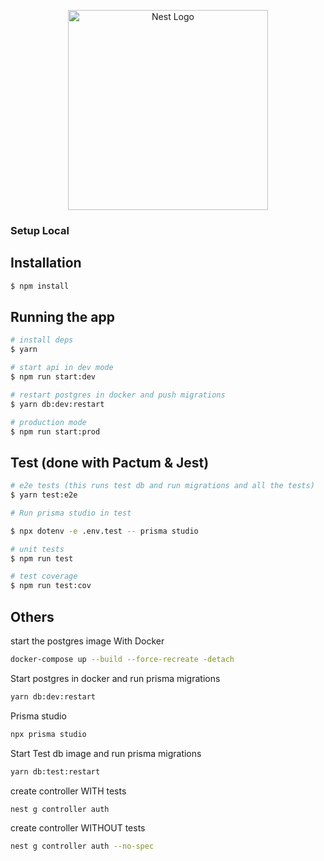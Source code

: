 <p align="center">
  <a href="http://nestjs.com/" target="blank"><img src="https://nestjs.com/img/logo_text.svg" width="320" alt="Nest Logo" /></a>
</p>

### Setup Local

## Installation

```bash
$ npm install
```

## Running the app

```bash
# install deps
$ yarn

# start api in dev mode
$ npm run start:dev

# restart postgres in docker and push migrations
$ yarn db:dev:restart

# production mode
$ npm run start:prod
```

## Test (done with Pactum & Jest)

```bash
# e2e tests (this runs test db and run migrations and all the tests)
$ yarn test:e2e

# Run prisma studio in test

$ npx dotenv -e .env.test -- prisma studio

# unit tests
$ npm run test

# test coverage
$ npm run test:cov
```

## Others

start the postgres image With Docker 
```bash
docker-compose up --build --force-recreate -detach
```


Start postgres in docker and run prisma migrations

```bash
yarn db:dev:restart
```

Prisma studio
```bash
npx prisma studio
`````

Start Test db image and run prisma migrations

```bash
yarn db:test:restart
```
create controller WITH tests

```bash
nest g controller auth 
```

create controller WITHOUT tests
```bash
nest g controller auth --no-spec
```
